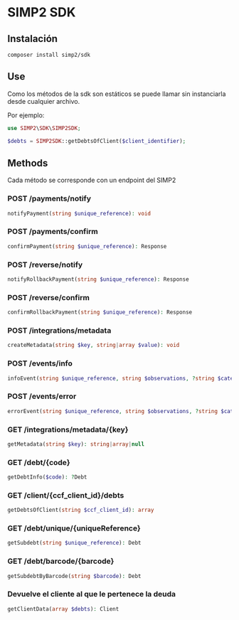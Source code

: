 # SIMP2 SDK

## Instalación

```shell
composer install simp2/sdk
```

## Use

Como los métodos de la sdk son estáticos se puede llamar sin instanciarla desde cualquier archivo.

Por ejemplo:

```php
use SIMP2\SDK\SIMP2SDK;

$debts = SIMP2SDK::getDebtsOfClient($client_identifier);
```

## Methods

Cada método se corresponde con un endpoint del SIMP2

### POST /payments/notify

```php
notifyPayment(string $unique_reference): void
```

### POST /payments/confirm

```php
confirmPayment(string $unique_reference): Response
```

### POST /reverse/notify

```php
notifyRollbackPayment(string $unique_reference): Response
```

### POST /reverse/confirm

```php
confirmRollbackPayment(string $unique_reference): Response
```

### POST /integrations/metadata

```php
createMetadata(string $key, string|array $value): void
```

### POST /events/info

```php
infoEvent(string $unique_reference, string $observations, ?string $category, TypeDescription $type_description, LogLevel $logLevel, int $overwriteLogLevel = null)
```

### POST /events/error

```php
errorEvent(string $unique_reference, string $observations, ?string $category, TypeDescription $type_description, LogLevel $logLevel, int $overwriteLogLevel = null)
```

### GET /integrations/metadata/{key}

```php
getMetadata(string $key): string|array|null
```

### GET /debt/{code}

```php
getDebtInfo($code): ?Debt
```

### GET /client/{ccf_client_id}/debts

```php
getDebtsOfClient(string $ccf_client_id): array
```

### GET /debt/unique/{uniqueReference}

```php
getSubdebt(string $unique_reference): Debt
```

### GET /debt/barcode/{barcode}

```php
getSubdebtByBarcode(string $barcode): Debt
```

### Devuelve el cliente al que le pertenece la deuda

```php
getClientData(array $debts): Client
```
